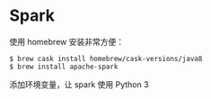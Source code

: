 # Spark

<!--
ID: aa616480-731f-41a2-9459-712c704a02d7
Status: draft
Date: 2018-08-25T23:33:00
Modified: 2020-05-16T11:23:20
wp_id: 765
-->

使用 homebrew 安装非常方便：

```
$ brew cask install homebrew/cask-versions/java8
$ brew install apache-spark
```

添加环境变量，让 spark 使用 Python 3